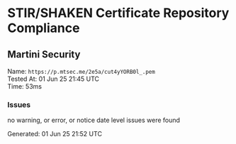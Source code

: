 # STIR/SHAKEN Certificate Repository Compliance

## Martini Security

Name: `https://p.mtsec.me/2e5a/cut4yYORB0l_.pem`\
Tested At: 01 Jun 25 21:45 UTC\
Time: 53ms

### Issues

no warning, or error, or notice date level issues were found

Generated: 01 Jun 25 21:52 UTC